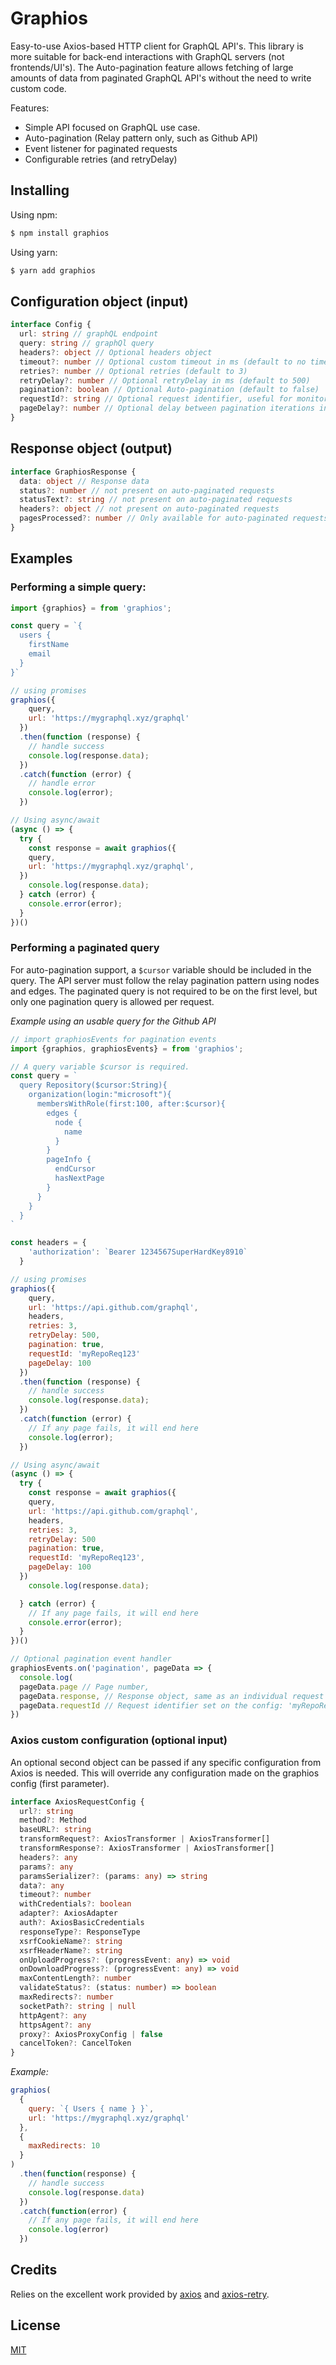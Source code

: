 # Graphios

Easy-to-use Axios-based HTTP client for GraphQL API's. This library is more suitable for back-end interactions with GraphQL servers (not frontends/UI's). The Auto-pagination feature allows fetching of large amounts of data from paginated GraphQL API's without the need to write custom code.

Features:

- Simple API focused on GraphQL use case.
- Auto-pagination (Relay pattern only, such as Github API)
- Event listener for paginated requests
- Configurable retries (and retryDelay)

## Installing

Using npm:

```bash
$ npm install graphios
```

Using yarn:

```bash
$ yarn add graphios
```

## Configuration object (input)

```typescript
interface Config {
  url: string // graphQL endpoint
  query: string // graphQl query
  headers?: object // Optional headers object
  timeout?: number // Optional custom timeout in ms (default to no timeout)
  retries?: number // Optional retries (default to 3)
  retryDelay?: number // Optional retryDelay in ms (default to 500)
  pagination?: boolean // Optional Auto-pagination (default to false)
  requestId?: string // Optional request identifier, useful for monitoring page iterations
  pageDelay?: number // Optional delay between pagination iterations in ms (default to 200)
}
```

## Response object (output)

```typescript
interface GraphiosResponse {
  data: object // Response data
  status?: number // not present on auto-paginated requests
  statusText?: string // not present on auto-paginated requests
  headers?: object // not present on auto-paginated requests
  pagesProcessed?: number // Only available for auto-paginated requests
}
```

## Examples

### Performing a simple query:

```js
import {graphios} = from 'graphios';

const query = `{
  users {
    firstName
    email
  }
}`

// using promises
graphios({
    query,
    url: 'https://mygraphql.xyz/graphql'
  })
  .then(function (response) {
    // handle success
    console.log(response.data);
  })
  .catch(function (error) {
    // handle error
    console.log(error);
  })

// Using async/await
(async () => {
  try {
    const response = await graphios({
    query,
    url: 'https://mygraphql.xyz/graphql',
  })
    console.log(response.data);
  } catch (error) {
    console.error(error);
  }
})()
```

### Performing a paginated query

For auto-pagination support, a `$cursor` variable should be included in the query. The API server must follow the relay pagination pattern using nodes and edges. The paginated query is not required to be on the first level, but only one pagination query is allowed per request.

*Example using an usable query for the Github API*

```js
// import graphiosEvents for pagination events
import {graphios, graphiosEvents} = from 'graphios';

// A query variable $cursor is required.
const query = `
  query Repository($cursor:String){
    organization(login:"microsoft"){
      membersWithRole(first:100, after:$cursor){
        edges {
          node {
            name
          }
        }
        pageInfo {
          endCursor
          hasNextPage
        }
      }
    }
  }
`

const headers = {
    'authorization': `Bearer 1234567SuperHardKey8910`
  }

// using promises
graphios({
    query,
    url: 'https://api.github.com/graphql',
    headers,
    retries: 3,
    retryDelay: 500,
    pagination: true,
    requestId: 'myRepoReq123'
    pageDelay: 100
  })
  .then(function (response) {
    // handle success
    console.log(response.data);
  })
  .catch(function (error) {
    // If any page fails, it will end here
    console.log(error);
  })

// Using async/await
(async () => {
  try {
    const response = await graphios({
    query,
    url: 'https://api.github.com/graphql',
    headers,
    retries: 3,
    retryDelay: 500
    pagination: true,
    requestId: 'myRepoReq123',
    pageDelay: 100
  })
    console.log(response.data);

  } catch (error) {
    // If any page fails, it will end here
    console.error(error);
  }
})()

// Optional pagination event handler
graphiosEvents.on('pagination', pageData => {
  console.log(
  pageData.page // Page number,
  pageData.response, // Response object, same as an individual request
  pageData.requestId // Request identifier set on the config: 'myRepoReq123'
})

```

### Axios custom configuration (optional input)

An optional second object can be passed if any specific configuration from Axios is needed. This will override any configuration made on the graphios config (first parameter).

```typescript
interface AxiosRequestConfig {
  url?: string
  method?: Method
  baseURL?: string
  transformRequest?: AxiosTransformer | AxiosTransformer[]
  transformResponse?: AxiosTransformer | AxiosTransformer[]
  headers?: any
  params?: any
  paramsSerializer?: (params: any) => string
  data?: any
  timeout?: number
  withCredentials?: boolean
  adapter?: AxiosAdapter
  auth?: AxiosBasicCredentials
  responseType?: ResponseType
  xsrfCookieName?: string
  xsrfHeaderName?: string
  onUploadProgress?: (progressEvent: any) => void
  onDownloadProgress?: (progressEvent: any) => void
  maxContentLength?: number
  validateStatus?: (status: number) => boolean
  maxRedirects?: number
  socketPath?: string | null
  httpAgent?: any
  httpsAgent?: any
  proxy?: AxiosProxyConfig | false
  cancelToken?: CancelToken
}
```

*Example:*

```js
graphios(
  {
    query: `{ Users { name } }`,
    url: 'https://mygraphql.xyz/graphql'
  },
  {
    maxRedirects: 10
  }
)
  .then(function(response) {
    // handle success
    console.log(response.data)
  })
  .catch(function(error) {
    // If any page fails, it will end here
    console.log(error)
  })
```

## Credits

Relies on the excellent work provided by [axios](https://github.com/axios/axios) and [axios-retry](https://github.com/softonic/axios-retry).

## License

[MIT](LICENSE)
